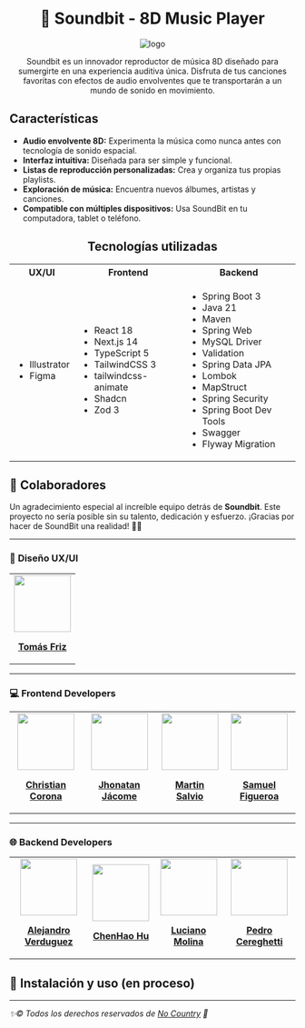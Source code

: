 <div align='center'> 

# 🎵 Soundbit - 8D Music Player

![logo](https://github.com/user-attachments/assets/dd50317f-d066-4d69-b325-7692c9d9cda7) 
  
Soundbit es un innovador reproductor de música 8D diseñado para sumergirte en una experiencia auditiva única. Disfruta de tus canciones favoritas con efectos de audio envolventes que te transportarán a un mundo de sonido en movimiento.

</div>

## Características

- **Audio envolvente 8D:** Experimenta la música como nunca antes con tecnología de sonido espacial.
- **Interfaz intuitiva:** Diseñada para ser simple y funcional.
- **Listas de reproducción personalizadas:** Crea y organiza tus propias playlists.
- **Exploración de música:** Encuentra nuevos álbumes, artistas y canciones.
- **Compatible con múltiples dispositivos:** Usa SoundBit en tu computadora, tablet o teléfono.

<div align="center">

## Tecnologías utilizadas

  <table>
    <tr>
      <th>UX/UI</th>
      <th>Frontend</th>
      <th>Backend</th>
    </tr>
    <tr>
      <td>
        <ul>
          <li>Illustrator</li>
          <li>Figma</li>
        </ul>
      </td>
      <td>
        <ul>
          <li>React 18</li>
          <li>Next.js 14</li>
          <li>TypeScript 5</li>
          <li>TailwindCSS 3</li>
          <li>tailwindcss-animate</li>
          <li>Shadcn</li>
          <li>Zod 3</li>
        </ul>
      </td>
      <td>
        <ul>
          <li>Spring Boot 3</li>
          <li>Java 21</li>
          <li>Maven</li>
          <li>Spring Web</li>
          <li>MySQL Driver</li>
          <li>Validation</li>
          <li>Spring Data JPA</li>
          <li>Lombok</li>
          <li>MapStruct</li>
          <li>Spring Security</li>
          <li>Spring Boot Dev Tools</li>
          <li>Swagger</li>
          <li>Flyway Migration</li>
        </ul>
      </td>
    </tr>
  </table>
</div>

## 🤝 Colaboradores

Un agradecimiento especial al increíble equipo detrás de **Soundbit**. Este proyecto no sería posible sin su talento, dedicación y esfuerzo. ¡Gracias por hacer de SoundBit una realidad! 🚀🎶

---

### 🎨 **Diseño UX/UI**

<table>
  <tr>
    <td align="center">
      <img src="https://github.com/user-attachments/assets/39289af4-0b5f-47f2-bab4-07047bfb9bf7" width="100">
      <p><b><a href="https://www.linkedin.com/in/tom%C3%A1s-agust%C3%ADn-friz-dpw/">Tomás Friz</a></b></p>
    </td>
  </tr>
</table>

---

### 💻 **Frontend Developers**

<table>
  <tr>
    <td align="center">
      <img src="https://github.com/user-attachments/assets/c5d96cea-8709-4944-a2a4-2d7fdd2813aa" width="100">
      <p><b><a href="https://www.linkedin.com/in/chriscoronab">Christian Corona</a></b></p>
    </td>
    <td align="center">
      <img src="https://github.com/user-attachments/assets/c038cfe5-084e-4020-946d-00699aedb680" width="100">
      <p><b><a href="https://www.linkedin.com/in/jhonatan-steven-jacome-/">Jhonatan Jácome</a></b></p>
    </td>
    <td align="center">
      <img src="https://github.com/user-attachments/assets/d010e8d5-b4b3-46a2-a157-837c70a0c09c" width="100">
      <p><b><a href="https://www.linkedin.com/in/martin-salvio">Martin Salvio</a></b></p>
    </td>
    <td align="center">
      <img src="https://github.com/user-attachments/assets/55773d29-7a81-4f05-a71f-0ddb726c079b" width="100">
      <p><b><a href="https://www.linkedin.com/in/samudev/">Samuel Figueroa</a></b></p>
    </td>
  </tr>
</table>

---

### 🌐 **Backend Developers**

<table>
  <tr>
    <td align="center">
      <img src="https://github.com/user-attachments/assets/44fc91e0-5ac2-4d42-892a-11e6b49b7ce5" width="100">
      <p><b><a href="https://www.linkedin.com/in/alejandro-verduguez/">Alejandro Verduguez</a></b></p>
    </td>
    <td align="center">
      <img src="https://github.com/user-attachments/assets/b6bf7201-67e2-4bb6-afa6-10de9980cec7" width="100">
      <p><b><a href="https://www.linkedin.com/in/chenhao-hu/">ChenHao Hu</a></b></p>
    </td>
    <td align="center">
      <img src="https://github.com/user-attachments/assets/d586b89f-fc45-4e22-bb46-2ac8dfdd0bed" width="100">
      <p><b><a href="https://www.linkedin.com/in/luciano-molina-/">Luciano Molina</a></b></p>
    </td>
    <td align="center">
      <img src="https://github.com/user-attachments/assets/75a00f93-2fa3-4c26-a459-63cf6e1a542e" width="100">
      <p><b><a href="https://www.linkedin.com/in/pedro-cereghetti-48448824a/">Pedro Cereghetti</a></b></p>
    </td>
  </tr>
</table>

## 🌌 Instalación y uso (en proceso)

---

_✨©️ Todos los derechos reservados de [No Country](https://github.com/No-Country-simulation)   🚀_
